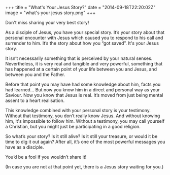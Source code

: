 +++
title = "What's Your Jesus Story?"
date = "2014-09-18T22:20:02Z"
image = "what's your jesus story.png"
+++

Don't miss sharing your very best story!

As a disciple of Jesus, you have your special story. It’s your story about that personal encounter with Jesus which caused you to respond to his call and surrender to him. It’s the story about how you “got saved”. It's your Jesus story.

It isn’t necessarily something that is perceived by your natural senses. Nevertheless, it is very real and tangible and very powerful, something that has happened at a certain point of your life between you and Jesus, and between you and the Father.

Before that point you may have had some knowledge about him, facts you had learned… But now you know him in a direct and personal way as your Saviour. Now you know that Jesus is real. It’s moved from just being mental assent to a heart realisation.

This knowledge combined with your personal story is your testimony. Without that testimony, you don’t really know Jesus. And without knowing him, it's impossible to follow him. Without a testimony, you may call yourself a Christian, but you might just be participating in a good religion.

So what’s your story? Is it still alive? Is it still your treasure, or would it be time to dig it out again? After all, it’s one of the most powerful messages you have as a disciple.

You’d be a fool if you wouldn’t share it!

(In case you are not at that point yet, there is a Jesus story waiting for you.)
